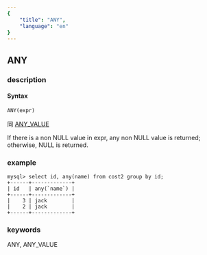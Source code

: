 ```yaml
---
{
    "title": "ANY",
    "language": "en"
}
---
```


<!-- 
Licensed to the Apache Software Foundation (ASF) under one
or more contributor license agreements.  See the NOTICE file
distributed with this work for additional information
regarding copyright ownership.  The ASF licenses this file
to you under the Apache License, Version 2.0 (the
"License"); you may not use this file except in compliance
with the License.  You may obtain a copy of the License at

  http://www.apache.org/licenses/LICENSE-2.0

Unless required by applicable law or agreed to in writing,
software distributed under the License is distributed on an
"AS IS" BASIS, WITHOUT WARRANTIES OR CONDITIONS OF ANY
KIND, either express or implied.  See the License for the
specific language governing permissions and limitations
under the License.
-->

## ANY
### description
#### Syntax

`ANY(expr)`

同 [ANY_VALUE](./any_value.md)

If there is a non NULL value in expr, any non NULL value is returned; otherwise, NULL is returned.

### example
```
mysql> select id, any(name) from cost2 group by id;
+------+-------------+
| id   | any(`name`) |
+------+-------------+
|    3 | jack        |
|    2 | jack        |
+------+-------------+
```
### keywords
ANY, ANY_VALUE
